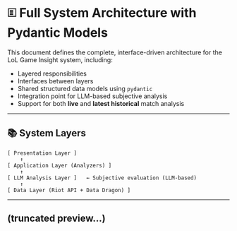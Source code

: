 # 🗉 Full System Architecture with Pydantic Models

This document defines the complete, interface-driven architecture for the LoL Game Insight system, including:

- Layered responsibilities
- Interfaces between layers
- Shared structured data models using `pydantic`
- Integration point for LLM-based subjective analysis
- Support for both **live** and **latest historical** match analysis

---

## 📚 System Layers

```plaintext
[ Presentation Layer ]
    ↑
[ Application Layer (Analyzers) ]
    ↑
[ LLM Analysis Layer ]   ← Subjective evaluation (LLM-based)
    ↑
[ Data Layer (Riot API + Data Dragon) ]
```

---

## (truncated preview...)